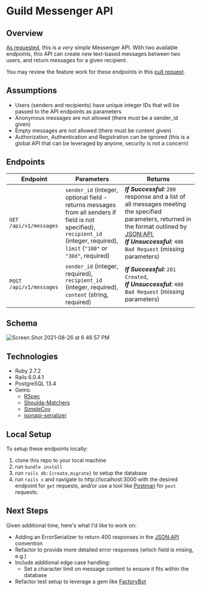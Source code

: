 # Guild Messenger API
## Overview
[As requested](prompt.md), this is a _very simple_ Messenger API. With two available endpoints, this API can create new text-based messages between two users, and return messages for a given recipient. 

You may review the feature work for these endpoints in this [pull request](https://github.com/aliyamerali/guild_messenger/pull/1).

## Assumptions
* Users (senders and recipients) have unique integer IDs that will be passed to the API endpoints as parameters
* Anonymous messages are not allowed (there must be a sender_id given)
* Empty messages are not allowed (there must be content given) 
* Authorization, Authentication and Registration can be ignored (this is a global API that can be leveraged by anyone, security is not a concern)

## Endpoints
| Endpoint    | Parameters   |  Returns    | 
| ------------- | ------------- | ------------- |
| `GET /api/v1/messages` | `sender_id` (integer, optional field - returns messages from all senders if field is not specified), <br> `recipient_id` (integer, required), <br> `limit` (`"100"` or `"30d"`, required) | _**If Successful:**_ `200` response and a list of all messages meeting the specified parameters, returned in the format outlined by [JSON:API](https://jsonapi.org/), <br>_**If Unsuccessful:**_ `400 Bad Request` (missing parameters) |
| `POST /api/v1/messages` | `sender_id` (integer, required), <br> `recipient_id` (integer, required), <br> `content` (string, required) | _**If Successful:**_ `201 Created`, <br> _**If Unsuccessful:**_ `400 Bad Request` (missing parameters) |

## Schema
![Screen Shot 2021-08-26 at 6 46 57 PM](https://user-images.githubusercontent.com/5446926/131053994-cd290857-82e1-4557-b472-537a35c05181.png)

## Technologies
* Ruby 2.7.2
* Rails 6.0.4.1
* PostgreSQL 13.4
* Gems: 
  *  [RSpec](https://github.com/rspec/rspec-rails)
  *  [Shoulda-Matchers](https://github.com/thoughtbot/shoulda-matchers)
  *  [SimpleCov](https://github.com/simplecov-ruby/simplecov)
  *  [jsonapi-serializer](https://github.com/jsonapi-serializer/jsonapi-serializer)

## Local Setup
To setup these endpoints locally: 
1. clone this repo to your local machine
2. run `bundle install`
3. run `rails db:{create,migrate}` to setup the database
4. run `rails s` and navigate to http://localhost:3000 with the desired endpoint for `get` requests, and/or use a tool like [Postman](https://www.postman.com) for `post` requests. 

## Next Steps
Given additional time, here's what I'd like to work on:
* Adding an ErrorSerializer to return 400 responses in the [JSON:API](https://jsonapi.org/) convention 
* Refactor to provide more detailed error responses (which field is mising, e.g.)
* Include additional edge case handling:
  * Set a character limit on message content to ensure it fits within the database
* Refactor test setup to leverage a gem like [FactoryBot](https://github.com/thoughtbot/factory_bot_rails)
